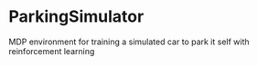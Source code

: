 # ParkingSimulator
MDP environment for training a simulated car to park it self with reinforcement learning
